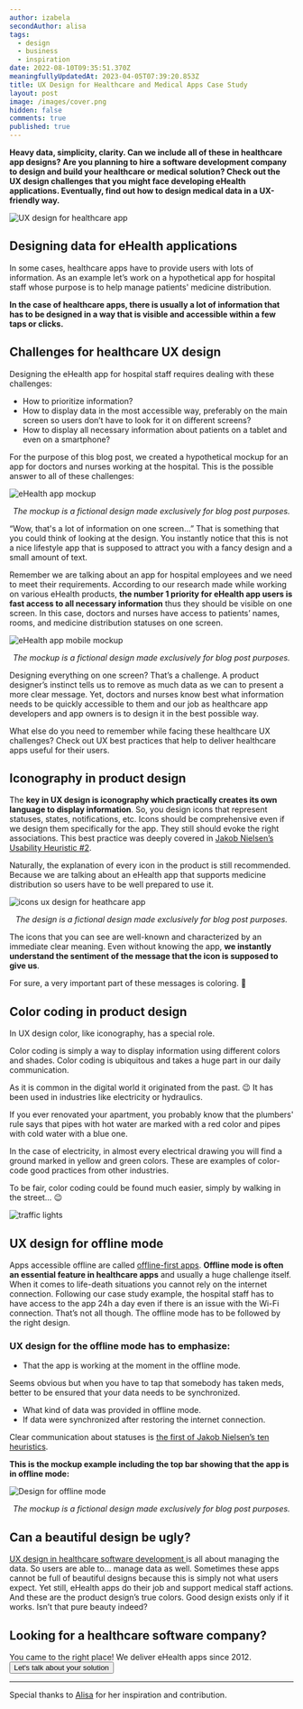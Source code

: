```yaml
---
author: izabela
secondAuthor: alisa
tags:
  - design
  - business
  - inspiration
date: 2022-08-10T09:35:51.370Z
meaningfullyUpdatedAt: 2023-04-05T07:39:20.853Z
title: UX Design for Healthcare and Medical Apps Case Study
layout: post
image: /images/cover.png
hidden: false
comments: true
published: true
---
```

**Heavy data, simplicity, clarity. Can we include all of these in healthcare app designs? Are you planning to hire a software development company to design and build your healthcare or medical solution? Check out the UX design challenges that you might face developing eHealth applications. Eventually, find out how to design medical data in a UX-friendly way.**

<div class="image"><img src="/images/cover.png" alt="UX design for healthcare app" title="UX design for healthcare app"  /> </div>

## Designing data for eHealth applications

In some cases, healthcare apps have to provide users with lots of information. As an example let’s work on a hypothetical app for hospital staff whose purpose is to help manage patients' medicine distribution. 

**In the case of healthcare apps, there is usually a lot of information that has to be designed in a way that is visible and accessible within a few taps or clicks.**

## Challenges for healthcare UX design

Designing the eHealth app for hospital staff requires dealing with these challenges:

* How to prioritize information?
* How to display data in the most accessible way, preferably on the main screen so users don’t have to look for it on different screens?
* How to display all necessary information about patients on a tablet and even on a smartphone?

For the purpose of this blog post, we created a hypothetical mockup for an app for doctors and nurses working at the hospital. This is the possible answer to all of these challenges:

![eHealth app mockup](/images/design_for_ehealth_app_web_mockup.png)

*<center>The mockup is a fictional design made exclusively for blog post purposes.</center>*

“Wow, that's a lot of information on one screen…” That is something that you could think of looking at the design. You instantly notice that this is not a nice lifestyle app that is supposed to attract you with a fancy design and a small amount of text.

Remember we are talking about an app for hospital employees and we need to meet their requirements. According to our research made while working on various eHealth products, **the number 1 priority for eHealth app users is fast access to all necessary information** thus they should be visible on one screen. In this case, doctors and nurses have access to patients’ names, rooms, and medicine distribution statuses on one screen. 

![eHealth app mobile mockup](/images/mobile_mockup_ehealth.png)

*<center>The mockup is a fictional design made exclusively for blog post purposes.</center>*

Designing everything on one screen? That’s a challenge. A product designer’s instinct tells us to remove as much data as we can to present a more clear message. Yet, doctors and nurses know best what information needs to be quickly accessible to them and our job as healthcare app developers and app owners is to design it in the best possible way. 

What else do you need to remember while facing these healthcare UX challenges? Check out UX best practices that help to deliver healthcare apps useful for their users.

## Iconography in product design

The **key in UX design is iconography which practically creates its own language to display information**. So, you design icons that represent statuses, states, notifications, etc. Icons should be comprehensive even if we design them specifically for the app. They still should evoke the right associations. This best practice was deeply covered in [Jakob Nielsen’s Usability Heuristic #2](https://www.nngroup.com/articles/match-system-real-world/).

Naturally, the explanation of every icon in the product is still recommended. Because we are talking about an eHealth app that supports medicine distribution so users have to be well prepared to use it.

![icons ux design for heathcare app](/images/icons_mockup_healthcare.png)

*<center>The design is a fictional design made exclusively for blog post purposes.</center>*

The icons that you can see are well-known and characterized by an immediate clear meaning. Even without knowing the app, **we instantly understand the sentiment of the message that the icon is supposed to give us**. 

For sure, a very important part of these messages is coloring. 🙂

## Color coding in product design

In UX design color, like iconography, has a special role. 

<div class="important-info"><div>Color coding is simply a way to display information using different colors and shades. Color coding is ubiquitous and takes a huge part in our daily communication.</div></div>

As it is common in the digital world it originated from the past. 😉 It has been used in industries like electricity or hydraulics. 

If you ever renovated your apartment, you probably know that the plumbers' rule says that pipes with hot water are marked with a red color and pipes with cold water with a blue one. 

In the case of electricity, in almost every electrical drawing you will find a ground marked in yellow and green colors. These are examples of color-code good practices from other industries. 

To be fair, color coding could be found much easier, simply by walking in the street… 😉

![traffic lights](/images/blog_post_coloring.png)

## UX design for offline mode

Apps accessible offline are called [offline-first apps](/blog/ux-design-healthcare-medical-apps-case-study/). **Offline mode is often an essential feature in healthcare apps** and usually a huge challenge itself. When it comes to life-death situations you cannot rely on the internet connection. Following our case study example, the hospital staff has to have access to the app 24h a day even if there is an issue with the Wi-Fi connection. That’s not all though. The offline mode has to be followed by the right design. 

### UX design for the offline mode has to emphasize:

* That the app is working at the moment in the offline mode. 

Seems obvious but when you have to tap that somebody has taken meds, better to be ensured that your data needs to be synchronized.

* What kind of data was provided in offline mode.
* If data were synchronized after restoring the internet connection.

Clear communication about statuses is [the first of Jakob Nielsen’s ten heuristics](https://www.nngroup.com/articles/visibility-system-status/). 

**This is the mockup example including the top bar showing that the app is in offline mode:**

![Design for offline mode](/images/offline_mode_design.png)

*<center>The mockup is a fictional design made exclusively for blog post purposes.</center>*

## Can a beautiful design be ugly?

[UX design in healthcare software development ](/our-areas/product-design)is all about managing the data. So users are able to... manage data as well. Sometimes these apps cannot be full of beautiful designs because this is simply not what users expect. Yet still, eHealth apps do their job and support medical staff actions. And these are the product design’s true colors. Good design exists only if it works. Isn’t that pure beauty indeed?

<div class='block-button'><h2>Looking for a healthcare software company?</h2><div>You came to the right place! We deliver eHealth apps since 2012.</div><a href="/start-project"><button>Let's talk about your solution</button></a></div>

- - -

Special thanks to [Alisa](https://www.linkedin.com/in/alisa-kashytska-a38417b1/) for her inspiration and contribution.